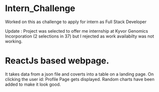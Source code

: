 # Intern_Challenge
Worked on this as challenge to apply for intern as Full Stack Developer

Update : Project was selected to offer me internship at Kyvor Genomics Incorporation (2 selections in 37) but I rejected as work availabilty was not working.

# ReactJs based webpage. 

It takes data from a json file and coverts into a table on a landing page. 
On clicking the user id: Profile Page gets displayed. 
Random charts have been added to make it look good. 


